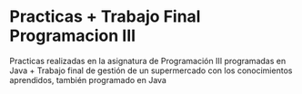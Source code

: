 # Practicas + Trabajo Final Programacion III
Practicas realizadas en la asignatura de Programación III programadas en Java + Trabajo final de gestión de un supermercado con los conocimientos aprendidos, también programado en Java
